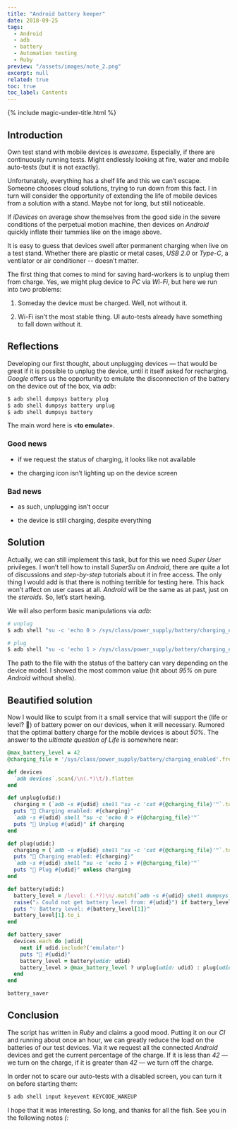 ```yaml
---
title: "Android battery keeper"
date: 2018-09-25
tags:
  - Android
  - adb
  - battery
  - Automation testing
  - Ruby
preview: "/assets/images/note_2.png"
excerpt: null
related: true
toc: true
toc_label: Contents
---
```


{% include magic-under-title.html %}

## Introduction

Own test stand with mobile devices is *awesome*. Especially, if there are continuously running tests. Might endlessly looking at fire, water and mobile auto-tests (but it is not exactly).

Unfortunately, everything has a shelf life and this we can’t escape. Someone chooses cloud solutions, trying to run down from this fact. I in turn will consider the opportunity of extending the life of mobile devices from a solution with a stand. Maybe not for long, but still noticeable.

If *iDevices* on average show themselves from the good side in the severe conditions of the perpetual motion machine, then devices on *Android* quickly inflate their tummies like on the image above.

It is easy to guess that devices swell after permanent charging when live on a test stand. Whether there are plastic or metal cases, *USB 2.0* or *Type-C*, a ventilator or air conditioner -- doesn’t matter.

The first thing that comes to mind for saving hard-workers is to unplug them from charge. Yes, we might plug device to *PC* via *Wi-Fi*, but here we run into two problems:

1. Someday the device must be charged. Well, not without it.

2. Wi-Fi isn’t the most stable thing. UI auto-tests already have something to fall down without it.

## Reflections

Developing our first thought, about unplugging devices — that would be great if it is possible to unplug the device, until it itself asked for recharging. *Google* offers us the opportunity to emulate the disconnection of the battery on the device out of the box, via *adb*:

```bash
$ adb shell dumpsys battery plug
$ adb shell dumpsys battery unplug
$ adb shell dumpsys battery
```
The main word here is «**to emulate**».

### Good news

- if we request the status of charging, it looks like not available

- the charging icon isn’t lighting up on the device screen

### Bad news

- as such, unplugging isn’t occur

- the device is still charging, despite everything

## Solution

Actually, we can still implement this task, but for this we need *Super User* privileges. I won’t tell how to install *SuperSu* on *Android*, there are quite a lot of discussions and *step-by-step* tutorials about it in free access. The only thing I would add is that there is nothing terrible for testing here. This hack won’t affect on user cases at all. *Android* will be the same as at past, just on the *steroids*. So, let’s start hexing.

We will also perform basic manipulations via *adb*:

```bash
# unplug
$ adb shell "su -c 'echo 0 > /sys/class/power_supply/battery/charging_enabled'"

# plug
$ adb shell "su -c 'echo 1 > /sys/class/power_supply/battery/charging_enabled'"
```

The path to the file with the status of the battery can vary depending on the device model. I showed the most common value (hit about *95%* on pure *Android* without shells).

## Beautified solution

Now I would like to sculpt from it a small service that will support the (life or level? 🤔) of battery power on our devices, when it will necessary. Rumored that the optimal battery charge for the mobile devices is about *50%*. The answer to the *ultimate question of Life* is somewhere near:

```ruby
@max_battery_level = 42
@charging_file = '/sys/class/power_supply/battery/charging_enabled'.freeze

def devices
  `adb devices`.scan(/\n(.*)\t/).flatten
end

def unplug(udid:)
  charging = (`adb -s #{udid} shell "su -c 'cat #{@charging_file}'"`.to_i == 1)
  puts "🔋 Charging enabled: #{charging}"
  `adb -s #{udid} shell "su -c 'echo 0 > #{@charging_file}'"`
  puts "🔌 Unplug #{udid}" if charging
end

def plug(udid:)
  charging = (`adb -s #{udid} shell "su -c 'cat #{@charging_file}'"`.to_i == 1)
  puts "🔋 Charging enabled: #{charging}"
  `adb -s #{udid} shell "su -c 'echo 1 > #{@charging_file}'"`
  puts "🔌 Plug #{udid}" unless charging
end

def battery(udid:)
  battery_level = /level: (.*?)\n/.match(`adb -s #{udid} shell dumpsys battery`)
  raise("⚠️ Could not get battery level from: #{udid}") if battery_level[1].nil?
  puts "💡 Battery level: #{battery_level[1]}"
  battery_level[1].to_i
end

def battery_saver
  devices.each do |udid|
    next if udid.include?('emulator')
    puts "📱 #{udid}"
    battery_level = battery(udid: udid)
    battery_level > @max_battery_level ? unplug(udid: udid) : plug(udid: udid)
  end
end

battery_saver
```

## Conclusion

The script has written in *Ruby* and claims a good mood. Putting it on our *CI* and running about once an hour, we can greatly reduce the load on the batteries of our test devices. Via it we request all the connected *Android* devices and get the current percentage of the charge. If it is less than *42* — we turn on the charge, if it is greater than *42* — we turn off the charge.

In order not to scare our auto-tests with a disabled screen, you can turn it on before starting them:

```bash
$ adb shell input keyevent KEYCODE_WAKEUP
```

I hope that it was interesting. So long, and thanks for all the fish. See you in the following notes *(:*
